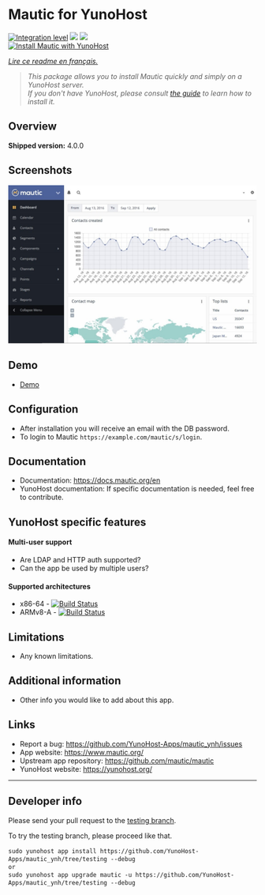 # Mautic for YunoHost

[![Integration level](https://dash.yunohost.org/integration/mautic.svg)](https://dash.yunohost.org/appci/app/mautic) ![](https://ci-apps.yunohost.org/ci/badges/mautic.status.svg) ![](https://ci-apps.yunohost.org/ci/badges/mautic.maintain.svg)  
[![Install Mautic with YunoHost](https://install-app.yunohost.org/install-with-yunohost.svg)](https://install-app.yunohost.org/?app=mautic)

*[Lire ce readme en français.](./README_fr.md)*

> *This package allows you to install Mautic quickly and simply on a YunoHost server.  
If you don't have YunoHost, please consult [the guide](https://yunohost.org/#/install) to learn how to install it.*

## Overview

**Shipped version:** 4.0.0

## Screenshots

![](mautic-Screenshots.jpg)

## Demo

 * [Demo](https://www.mautic.org/demo)

## Configuration

 * After installation you will receive an email with the DB password.
 * To login to Mautic `https://example.com/mautic/s/login`.

## Documentation

 * Documentation: https://docs.mautic.org/en
 * YunoHost documentation: If specific documentation is needed, feel free to contribute.

## YunoHost specific features

#### Multi-user support

 * Are LDAP and HTTP auth supported?
 * Can the app be used by multiple users?

#### Supported architectures

* x86-64 - [![Build Status](https://ci-apps.yunohost.org/ci/logs/mautic.svg)](https://ci-apps.yunohost.org/ci/apps/mautic/)
* ARMv8-A - [![Build Status](https://ci-apps-arm.yunohost.org/ci/logs/mautic.svg)](https://ci-apps-arm.yunohost.org/ci/apps/mautic/)

## Limitations

* Any known limitations.

## Additional information

* Other info you would like to add about this app.

## Links

 * Report a bug: https://github.com/YunoHost-Apps/mautic_ynh/issues
 * App website: https://www.mautic.org/
 * Upstream app repository: https://github.com/mautic/mautic
 * YunoHost website: https://yunohost.org/

---

## Developer info

Please send your pull request to the [testing branch](https://github.com/YunoHost-Apps/mautic_ynh/tree/testing).

To try the testing branch, please proceed like that.
```
sudo yunohost app install https://github.com/YunoHost-Apps/mautic_ynh/tree/testing --debug
or
sudo yunohost app upgrade mautic -u https://github.com/YunoHost-Apps/mautic_ynh/tree/testing --debug
```
